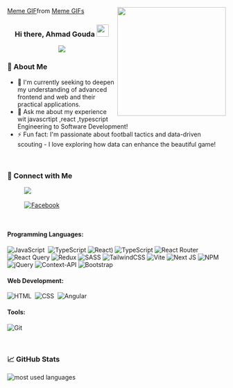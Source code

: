 <img width="250" align="right" src="https://tenor.com/bAKjU.gif">
<div class="tenor-gif-embed" data-postid="21111852" data-share-method="host" data-aspect-ratio="1.53846" data-width="100%"><a href="https://tenor.com/view/meme-gif-21111852">Meme GIF</a>from <a href="https://tenor.com/search/meme-gifs">Meme GIFs</a></div> <script type="text/javascript" async src="https://tenor.com/embed.js"></script>

<h3 align="center">
  Hi there, Ahmad Gouda
  <img src="https://media.giphy.com/media/hvRJCLFzcasrR4ia7z/giphy.gif" width="28">
</h3>

<!-- Typing SVG (Optional - Customize the text below) -->
<p align="center">
  <a href="https://github.com/DenverCoder1/readme-typing-svg"><img src="https://readme-typing-svg.herokuapp.com/?lines=An%20Implementation%20Specialist%20%20%20;Passionate%20About%20learning%20%20%20&font=Fira%20Code&center=true&width=440&height=45&color=f75c7e&vCenter=true&size=22"></a>
</p>

### 🚀 About Me

- 🤔 I'm currently seeking to deepen my understanding of advanced frontend and web and their practical applications.
- 💬 Ask me about my experience wit javascrtipt ,react ,typescript Engineering to Software Development!
- ⚡ Fun fact: I'm passionate about football tactics and data-driven scouting - I love exploring how data can enhance the beautiful game!

<br/>

### 🔗 Connect with Me 
&nbsp;&nbsp;&nbsp;&nbsp;&nbsp;&nbsp;&nbsp;&nbsp;&nbsp; <a href="https://www.linkedin.com/in/ahmed-gouda-b2a264251/" target="_blank"><img src="https://img.shields.io/badge/-LinkedIn-0077B5?style=for-the-badge&logo=Linkedin&logoColor=white"/></a>

&nbsp;&nbsp;&nbsp;&nbsp;&nbsp;&nbsp;&nbsp;&nbsp;&nbsp; <a href="https://www.facebook.com/profile.php?id=100027833470339" target="_blank">![Facebook](https://img.shields.io/badge/Facebook-%231877F2.svg?style=for-the-badge&logo=Facebook&logoColor=white)</a>
<!-- Add more platforms as needed -->

<br/>

#### Programming Languages:
![JavaScript](https://img.shields.io/badge/-JavaScript-05122A?style=flat&logo=javascript)&nbsp;
![TypeScript](https://img.shields.io/badge/-TypeScript-05122A?style=flat&logo=typescript&logoColor=white)
![React](https://img.shields.io/badge/react-%2320232a.svg?style=for-the-badge&logo=react&logoColor=%2361DAFB))
![TypeScript](https://img.shields.io/badge/-TypeScript-05122A?style=flat&logo=typescript&logoColor=white)
![React Router](https://img.shields.io/badge/React_Router-CA4245?style=for-the-badge&logo=react-router&logoColor=white)
![React Query](https://img.shields.io/badge/-React%20Query-FF4154?style=for-the-badge&logo=react%20query&logoColor=white)
![Redux](https://img.shields.io/badge/redux-%23593d88.svg?style=for-the-badge&logo=redux&logoColor=white)
![SASS](https://img.shields.io/badge/SASS-hotpink.svg?style=for-the-badge&logo=SASS&logoColor=white)
![TailwindCSS](https://img.shields.io/badge/tailwindcss-%2338B2AC.svg?style=for-the-badge&logo=tailwind-css&logoColor=white)
![Vite](https://img.shields.io/badge/vite-%23646CFF.svg?style=for-the-badge&logo=vite&logoColor=white)
![Next JS](https://img.shields.io/badge/Next-black?style=for-the-badge&logo=next.js&logoColor=white)
![NPM](https://img.shields.io/badge/NPM-%23CB3837.svg?style=for-the-badge&logo=npm&logoColor=white)
![jQuery](https://img.shields.io/badge/jquery-%230769AD.svg?style=for-the-badge&logo=jquery&logoColor=white)
![Context-API](https://img.shields.io/badge/Context--Api-000000?style=for-the-badge&logo=react)
![Bootstrap](https://img.shields.io/badge/bootstrap-%238511FA.svg?style=for-the-badge&logo=bootstrap&logoColor=white)

#### Web Development:
![HTML](https://img.shields.io/badge/-HTML-05122A?style=flat&logo=HTML5)&nbsp;
![CSS](https://img.shields.io/badge/-CSS-05122A?style=flat&logo=CSS3&logoColor=1572B6)&nbsp;
![Angular](https://img.shields.io/badge/-React-05122A?style=flat&logo=angular&logoColor=red)

####  Tools:
![Git](https://img.shields.io/badge/-Git-05122A?style=flat&logo=git)&nbsp;

<br/>

### 📈 GitHub Stats

<img align="left" src="https://github-readme-stats.vercel.app/api/top-langs?username=ahmedgouda5&show_icons=true&locale=en&layout=compact&theme=radical" alt="most used languages" />



